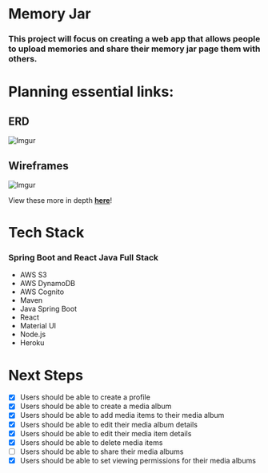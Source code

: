 # Memory Jar

### This project will focus on creating a web app that allows people to upload memories and share their memory jar page them with others.

# Planning essential links:

## **ERD**
![Imgur](https://i.imgur.com/PHmgrBC.png)

## **Wireframes**
![Imgur](https://i.imgur.com/fkp53dY.png)

View these more in depth [**here**](https://whimsical.com/memoryjar-FF3NupDB4M26LTk6qpRDjS)!

# Tech Stack

### **Spring Boot and React Java Full Stack**
  - AWS S3
  - AWS DynamoDB
  - AWS Cognito
  - Maven
  - Java Spring Boot
  - React
  - Material UI
  - Node.js
  - Heroku

# Next Steps

- [x] Users should be able to create a profile
- [x] Users should be able to create a media album
- [x] Users should be able to add media items to their media album
- [x] Users should be able to edit their media album details
- [x] Users should be able to edit their media item details
- [x] Users should be able to delete media items
- [ ] Users should be able to share their media albums
- [x] Users should be able to set viewing permissions for their media albums
